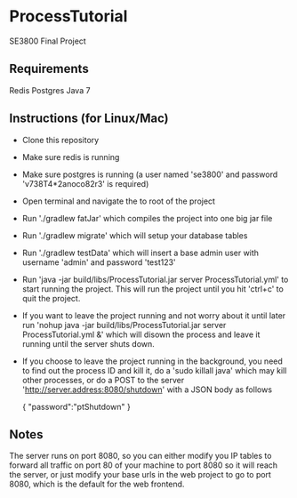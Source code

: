 ProcessTutorial
===============

SE3800 Final Project

Requirements
------------
Redis
Postgres
Java 7

Instructions (for Linux/Mac)
----------------------------
* Clone this repository
* Make sure redis is running
* Make sure postgres is running (a user named 'se3800' and password 'v738T4*2anoco82r3' is required)
* Open terminal and navigate the to root of the project
* Run './gradlew fatJar' which compiles the project into one big jar file
* Run './gradlew migrate' which will setup your database tables
* Run './gradlew testData' which will insert a base admin user with username 'admin' and password 'test123'
* Run 'java -jar build/libs/ProcessTutorial.jar server ProcessTutorial.yml' to start running the project. This will run the project until you hit 'ctrl+c' to quit the project.
* If you want to leave the project running and not worry about it until later run 'nohup java -jar build/libs/ProcessTutorial.jar server ProcessTutorial.yml &' which will disown the process and leave it running until the server shuts down.
* If you choose to leave the project running in the background, you need to find out the process ID and kill it, do a 'sudo killall java' which may kill other processes, or do a POST to the server 'http://server.address:8080/shutdown' with a JSON body as follows
    
    {
        "password":"ptShutdown"
    }
    

Notes
------
The server runs on port 8080, so you can either modify you IP tables to forward all traffic on port 80 of your machine to port 8080 so it will reach the server, or just modify your base urls in the web project to go to port 8080, which is the default for the web frontend.
